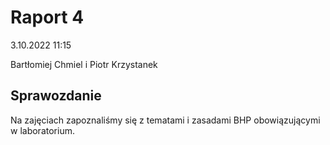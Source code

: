 # Raport 4

3.10.2022 11:15

Bartłomiej Chmiel i Piotr Krzystanek

## Sprawozdanie

Na zajęciach zapoznaliśmy się z tematami i zasadami BHP obowiązującymi w laboratorium.


